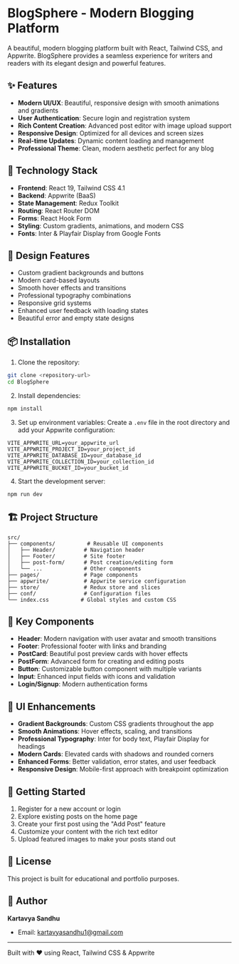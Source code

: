 # BlogSphere - Modern Blogging Platform

A beautiful, modern blogging platform built with React, Tailwind CSS, and Appwrite. BlogSphere provides a seamless experience for writers and readers with its elegant design and powerful features.

## ✨ Features

- **Modern UI/UX**: Beautiful, responsive design with smooth animations and gradients
- **User Authentication**: Secure login and registration system
- **Rich Content Creation**: Advanced post editor with image upload support
- **Responsive Design**: Optimized for all devices and screen sizes
- **Real-time Updates**: Dynamic content loading and management
- **Professional Theme**: Clean, modern aesthetic perfect for any blog

## 🚀 Technology Stack

- **Frontend**: React 19, Tailwind CSS 4.1
- **Backend**: Appwrite (BaaS)
- **State Management**: Redux Toolkit
- **Routing**: React Router DOM
- **Forms**: React Hook Form
- **Styling**: Custom gradients, animations, and modern CSS
- **Fonts**: Inter & Playfair Display from Google Fonts

## 🎨 Design Features

- Custom gradient backgrounds and buttons
- Modern card-based layouts
- Smooth hover effects and transitions
- Professional typography combinations
- Responsive grid systems
- Enhanced user feedback with loading states
- Beautiful error and empty state designs

## 📦 Installation

1. Clone the repository:
```bash
git clone <repository-url>
cd BlogSphere
```

2. Install dependencies:
```bash
npm install
```

3. Set up environment variables:
Create a `.env` file in the root directory and add your Appwrite configuration:
```env
VITE_APPWRITE_URL=your_appwrite_url
VITE_APPWRITE_PROJECT_ID=your_project_id
VITE_APPWRITE_DATABASE_ID=your_database_id
VITE_APPWRITE_COLLECTION_ID=your_collection_id
VITE_APPWRITE_BUCKET_ID=your_bucket_id
```

4. Start the development server:
```bash
npm run dev
```

## 🏗️ Project Structure

```
src/
├── components/          # Reusable UI components
│   ├── Header/         # Navigation header
│   ├── Footer/         # Site footer
│   ├── post-form/      # Post creation/editing form
│   └── ...             # Other components
├── pages/              # Page components
├── appwrite/           # Appwrite service configuration
├── store/              # Redux store and slices
├── conf/               # Configuration files
└── index.css          # Global styles and custom CSS
```

## 🎯 Key Components

- **Header**: Modern navigation with user avatar and smooth transitions
- **Footer**: Professional footer with links and branding
- **PostCard**: Beautiful post preview cards with hover effects
- **PostForm**: Advanced form for creating and editing posts
- **Button**: Customizable button component with multiple variants
- **Input**: Enhanced input fields with icons and validation
- **Login/Signup**: Modern authentication forms

## 🌟 UI Enhancements

- **Gradient Backgrounds**: Custom CSS gradients throughout the app
- **Smooth Animations**: Hover effects, scaling, and transitions
- **Professional Typography**: Inter for body text, Playfair Display for headings
- **Modern Cards**: Elevated cards with shadows and rounded corners
- **Enhanced Forms**: Better validation, error states, and user feedback
- **Responsive Design**: Mobile-first approach with breakpoint optimization

## 🚀 Getting Started

1. Register for a new account or login
2. Explore existing posts on the home page
3. Create your first post using the "Add Post" feature
4. Customize your content with the rich text editor
5. Upload featured images to make your posts stand out

## 📝 License

This project is built for educational and portfolio purposes.

## 👤 Author

**Kartavya Sandhu**
- Email: kartavyasandhu1@gmail.com

---

Built with ❤️ using React, Tailwind CSS & Appwrite
